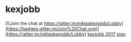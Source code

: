# kexjobb
[![Join the chat at https://gitter.im/niklaskexjobb/Lobby](https://badges.gitter.im/Join%20Chat.svg)](https://gitter.im/niklaskexjobb/Lobby)
[kexjobb 2017](https://gits-15.sys.kth.se/pages/nik/kexjobb/)
[plan](https://gits-15.sys.kth.se/raw/nik/kexjobb/master/plan170130.txt?token=AAAQfRCm5fGCYWW-GydZAYwHK8rqyVQhks5YmJvwwA%3D%3D)
